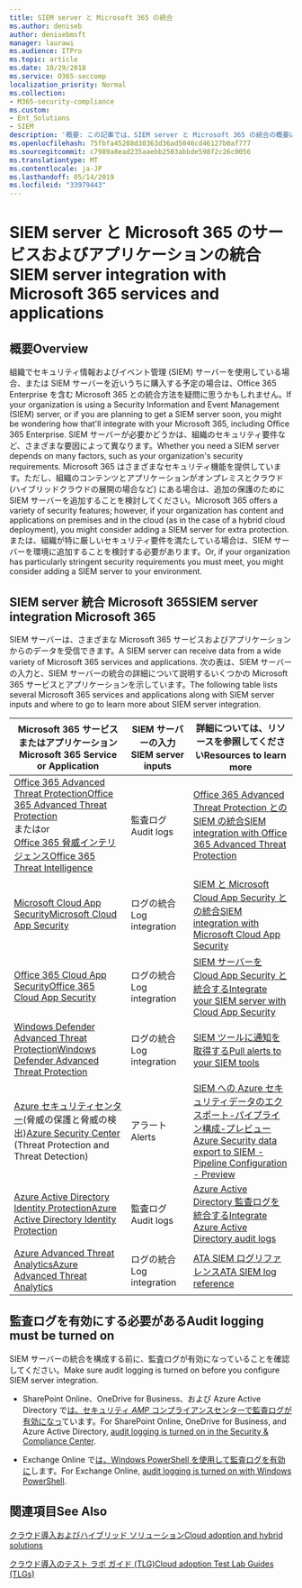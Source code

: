 ```yaml
---
title: SIEM server と Microsoft 365 の統合
ms.author: deniseb
author: denisebmsft
manager: laurawi
ms.audience: ITPro
ms.topic: article
ms.date: 10/29/2018
ms.service: O365-seccomp
localization_priority: Normal
ms.collection:
- M365-security-compliance
ms.custom:
- Ent_Solutions
- SIEM
description: '概要: この記事では、SIEM server と Microsoft 365 の統合の概要について説明します。'
ms.openlocfilehash: 75fbfa45288d30363d36ad5046cd46127b0af777
ms.sourcegitcommit: c7989a8ead235aaebb2503abbde598f2c26c0056
ms.translationtype: MT
ms.contentlocale: ja-JP
ms.lasthandoff: 05/14/2019
ms.locfileid: "33979443"
---
```

# <a name="siem-server-integration-with-microsoft-365-services-and-applications"></a><span data-ttu-id="d4fa2-103">SIEM server と Microsoft 365 のサービスおよびアプリケーションの統合</span><span class="sxs-lookup"><span data-stu-id="d4fa2-103">SIEM server integration with Microsoft 365 services and applications</span></span>

## <a name="overview"></a><span data-ttu-id="d4fa2-104">概要</span><span class="sxs-lookup"><span data-stu-id="d4fa2-104">Overview</span></span>

<span data-ttu-id="d4fa2-105">組織でセキュリティ情報およびイベント管理 (SIEM) サーバーを使用している場合、または SIEM サーバーを近いうちに購入する予定の場合は、Office 365 Enterprise を含む Microsoft 365 との統合方法を疑問に思うかもしれません。</span><span class="sxs-lookup"><span data-stu-id="d4fa2-105">If your organization is using a Security Information and Event Management (SIEM) server, or if you are planning to get a SIEM server soon, you might be wondering how that'll integrate with your Microsoft 365, including Office 365 Enterprise.</span></span> <span data-ttu-id="d4fa2-106">SIEM サーバーが必要かどうかは、組織のセキュリティ要件など、さまざまな要因によって異なります。</span><span class="sxs-lookup"><span data-stu-id="d4fa2-106">Whether you need a SIEM server depends on many factors, such as your organization's security requirements.</span></span> <span data-ttu-id="d4fa2-107">Microsoft 365 はさまざまなセキュリティ機能を提供しています。ただし、組織のコンテンツとアプリケーションがオンプレミスとクラウド (ハイブリッドクラウドの展開の場合など) にある場合は、追加の保護のために SIEM サーバーを追加することを検討してください。</span><span class="sxs-lookup"><span data-stu-id="d4fa2-107">Microsoft 365 offers a variety of security features; however, if your organization has content and applications on premises and in the cloud (as in the case of a hybrid cloud deployment), you might consider adding a SIEM server for extra protection.</span></span> <span data-ttu-id="d4fa2-108">または、組織が特に厳しいセキュリティ要件を満たしている場合は、SIEM サーバーを環境に追加することを検討する必要があります。</span><span class="sxs-lookup"><span data-stu-id="d4fa2-108">Or, if your organization has particularly stringent security requirements you must meet, you might consider adding a SIEM server to your environment.</span></span>

## <a name="siem-server-integration-microsoft-365"></a><span data-ttu-id="d4fa2-109">SIEM server 統合 Microsoft 365</span><span class="sxs-lookup"><span data-stu-id="d4fa2-109">SIEM server integration Microsoft 365</span></span>

<span data-ttu-id="d4fa2-110">SIEM サーバーは、さまざまな Microsoft 365 サービスおよびアプリケーションからのデータを受信できます。</span><span class="sxs-lookup"><span data-stu-id="d4fa2-110">A SIEM server can receive data from a wide variety of Microsoft 365 services and applications.</span></span> <span data-ttu-id="d4fa2-111">次の表は、SIEM サーバーの入力と、SIEM サーバーの統合の詳細について説明するいくつかの Microsoft 365 サービスとアプリケーションを示しています。</span><span class="sxs-lookup"><span data-stu-id="d4fa2-111">The following table lists several Microsoft 365 services and applications along with SIEM server inputs and where to go to learn more about SIEM server integration.</span></span> 

| <span data-ttu-id="d4fa2-112">Microsoft 365 サービスまたはアプリケーション</span><span class="sxs-lookup"><span data-stu-id="d4fa2-112">Microsoft 365 Service or Application</span></span> | <span data-ttu-id="d4fa2-113">SIEM サーバーの入力</span><span class="sxs-lookup"><span data-stu-id="d4fa2-113">SIEM server inputs</span></span> | <span data-ttu-id="d4fa2-114">詳細については、リソースを参照してください</span><span class="sxs-lookup"><span data-stu-id="d4fa2-114">Resources to learn more</span></span> |
| --- | --- | --- |
| [<span data-ttu-id="d4fa2-115">Office 365 Advanced Threat Protection</span><span class="sxs-lookup"><span data-stu-id="d4fa2-115">Office 365 Advanced Threat Protection</span></span>](office-365-atp.md) <br/>   <span data-ttu-id="d4fa2-116">または</span><span class="sxs-lookup"><span data-stu-id="d4fa2-116">or</span></span>   <br/>[<span data-ttu-id="d4fa2-117">Office 365 脅威インテリジェンス</span><span class="sxs-lookup"><span data-stu-id="d4fa2-117">Office 365 Threat Intelligence</span></span>](office-365-ti.md) | <span data-ttu-id="d4fa2-118">監査ログ</span><span class="sxs-lookup"><span data-stu-id="d4fa2-118">Audit logs</span></span> | [<span data-ttu-id="d4fa2-119">Office 365 Advanced Threat Protection との SIEM の統合</span><span class="sxs-lookup"><span data-stu-id="d4fa2-119">SIEM integration with Office 365 Advanced Threat Protection</span></span>](siem-integration-with-office-365-ti.md) |
| [<span data-ttu-id="d4fa2-120">Microsoft Cloud App Security</span><span class="sxs-lookup"><span data-stu-id="d4fa2-120">Microsoft Cloud App Security</span></span>](https://docs.microsoft.com/cloud-app-security/what-is-cloud-app-security) | <span data-ttu-id="d4fa2-121">ログの統合</span><span class="sxs-lookup"><span data-stu-id="d4fa2-121">Log integration</span></span> | [<span data-ttu-id="d4fa2-122">SIEM と Microsoft Cloud App Security との統合</span><span class="sxs-lookup"><span data-stu-id="d4fa2-122">SIEM integration with Microsoft Cloud App Security</span></span>](https://docs.microsoft.com/cloud-app-security/siem) |
| [<span data-ttu-id="d4fa2-123">Office 365 Cloud App Security</span><span class="sxs-lookup"><span data-stu-id="d4fa2-123">Office 365 Cloud App Security</span></span>](https://docs.microsoft.com/cloud-app-security/what-is-cloud-app-security) | <span data-ttu-id="d4fa2-124">ログの統合</span><span class="sxs-lookup"><span data-stu-id="d4fa2-124">Log integration</span></span> | [<span data-ttu-id="d4fa2-125">SIEM サーバーを Cloud App Security と統合する</span><span class="sxs-lookup"><span data-stu-id="d4fa2-125">Integrate your SIEM server with Cloud App Security</span></span>](https://docs.microsoft.com/cloud-app-security/siem) |
| [<span data-ttu-id="d4fa2-126">Windows Defender Advanced Threat Protection</span><span class="sxs-lookup"><span data-stu-id="d4fa2-126">Windows Defender Advanced Threat Protection</span></span>](https://docs.microsoft.com/windows/security/threat-protection/) | <span data-ttu-id="d4fa2-127">ログの統合</span><span class="sxs-lookup"><span data-stu-id="d4fa2-127">Log integration</span></span> | [<span data-ttu-id="d4fa2-128">SIEM ツールに通知を取得する</span><span class="sxs-lookup"><span data-stu-id="d4fa2-128">Pull alerts to your SIEM tools</span></span>](https://docs.microsoft.com/windows/security/threat-protection/windows-defender-atp/configure-siem-windows-defender-advanced-threat-protection) |
| <span data-ttu-id="d4fa2-129">[Azure セキュリティセンター](https://docs.microsoft.com/azure/security-center/security-center-intro)(脅威の保護と脅威の検出)</span><span class="sxs-lookup"><span data-stu-id="d4fa2-129">[Azure Security Center](https://docs.microsoft.com/azure/security-center/security-center-intro) (Threat Protection and Threat Detection)</span></span> | <span data-ttu-id="d4fa2-130">アラート</span><span class="sxs-lookup"><span data-stu-id="d4fa2-130">Alerts</span></span> | [<span data-ttu-id="d4fa2-131">SIEM への Azure セキュリティデータのエクスポート-パイプライン構成-プレビュー</span><span class="sxs-lookup"><span data-stu-id="d4fa2-131">Azure Security data export to SIEM - Pipeline Configuration - Preview</span></span>](https://docs.microsoft.com/azure/security-center/security-center-export-data-to-siem) |
| [<span data-ttu-id="d4fa2-132">Azure Active Directory Identity Protection</span><span class="sxs-lookup"><span data-stu-id="d4fa2-132">Azure Active Directory Identity Protection</span></span>](https://docs.microsoft.com/azure/active-directory/identity-protection/overview) | <span data-ttu-id="d4fa2-133">監査ログ</span><span class="sxs-lookup"><span data-stu-id="d4fa2-133">Audit logs</span></span> | [<span data-ttu-id="d4fa2-134">Azure Active Directory 監査ログを統合する</span><span class="sxs-lookup"><span data-stu-id="d4fa2-134">Integrate Azure Active Directory audit logs</span></span>](https://docs.microsoft.com/azure/security/security-azure-log-integration-ad) |
| [<span data-ttu-id="d4fa2-135">Azure Advanced Threat Analytics</span><span class="sxs-lookup"><span data-stu-id="d4fa2-135">Azure Advanced Threat Analytics</span></span>](https://docs.microsoft.com/azure/security/azure-threat-detection) | <span data-ttu-id="d4fa2-136">ログの統合</span><span class="sxs-lookup"><span data-stu-id="d4fa2-136">Log integration</span></span> | [<span data-ttu-id="d4fa2-137">ATA SIEM ログリファレンス</span><span class="sxs-lookup"><span data-stu-id="d4fa2-137">ATA SIEM log reference</span></span>](https://docs.microsoft.com/advanced-threat-analytics/cef-format-sa) |

## <a name="audit-logging-must-be-turned-on"></a><span data-ttu-id="d4fa2-138">監査ログを有効にする必要がある</span><span class="sxs-lookup"><span data-stu-id="d4fa2-138">Audit logging must be turned on</span></span>

<span data-ttu-id="d4fa2-139">SIEM サーバーの統合を構成する前に、監査ログが有効になっていることを確認してください。</span><span class="sxs-lookup"><span data-stu-id="d4fa2-139">Make sure audit logging is turned on before you configure SIEM server integration.</span></span> 

- <span data-ttu-id="d4fa2-140">SharePoint Online、OneDrive for Business、および Azure Active Directory で[は、セキュリティ _AMP_ コンプライアンスセンターで監査ログが有効になっ](https://docs.microsoft.com/office365/securitycompliance/turn-audit-log-search-on-or-off)ています。</span><span class="sxs-lookup"><span data-stu-id="d4fa2-140">For SharePoint Online, OneDrive for Business, and Azure Active Directory, [audit logging is turned on in the Security & Compliance Center](https://docs.microsoft.com/office365/securitycompliance/turn-audit-log-search-on-or-off).</span></span>

- <span data-ttu-id="d4fa2-141">Exchange Online で[は、Windows PowerShell を使用して監査ログを有効に](https://docs.microsoft.com/office365/securitycompliance/enable-mailbox-auditing)します。</span><span class="sxs-lookup"><span data-stu-id="d4fa2-141">For Exchange Online, [audit logging is turned on with Windows PowerShell](https://docs.microsoft.com/office365/securitycompliance/enable-mailbox-auditing).</span></span>
 
## <a name="see-also"></a><span data-ttu-id="d4fa2-142">関連項目</span><span class="sxs-lookup"><span data-stu-id="d4fa2-142">See Also</span></span>

[<span data-ttu-id="d4fa2-143">クラウド導入およびハイブリッド ソリューション</span><span class="sxs-lookup"><span data-stu-id="d4fa2-143">Cloud adoption and hybrid solutions</span></span>](https://docs.microsoft.com/office365/enterprise/cloud-adoption-and-hybrid-solutions)
  
[<span data-ttu-id="d4fa2-144">クラウド導入のテスト ラボ ガイド (TLG)</span><span class="sxs-lookup"><span data-stu-id="d4fa2-144">Cloud adoption Test Lab Guides (TLGs)</span></span>](https://docs.microsoft.com/office365/enterprise/cloud-adoption-test-lab-guides-tlgs)


